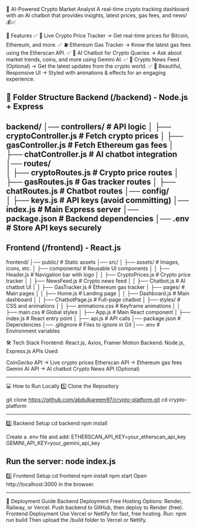 🚀 AI-Powered Crypto Market Analyst
A real-time crypto tracking dashboard with an AI chatbot that provides insights, latest prices, gas fees, and news! 💰📈

📌 Features
✅ 🔹 Live Crypto Price Tracker → Get real-time prices for Bitcoin, Ethereum, and more.
✅ ⛽ Ethereum Gas Tracker → Know the latest gas fees using the Etherscan API.
✅ 🤖 AI Chatbot for Crypto Queries → Ask about market trends, coins, and more using Gemini AI.
✅ 📰 Crypto News Feed (Optional) → Get the latest updates from the crypto world.
✅ 🎨 Beautiful, Responsive UI → Styled with animations & effects for an engaging experience.

📂 Folder Structure
Backend (/backend) - Node.js + Express
----------------------------------------
backend/
│── controllers/      # API logic
│   ├── cryptoController.js   # Fetch crypto prices
│   ├── gasController.js      # Fetch Ethereum gas fees
│   ├── chatController.js     # AI chatbot integration
│── routes/          
│   ├── cryptoRoutes.js       # Crypto price routes
│   ├── gasRoutes.js          # Gas tracker routes
│   ├── chatRoutes.js         # Chatbot routes
│── config/          
│   ├── keys.js               # API keys (avoid committing)
│── index.js           # Main Express server
│── package.json       # Backend dependencies
│── .env              # Store API keys securely
-----------------------------------------------------------
Frontend (/frontend) - React.js
-------------------------------------
frontend/
│── public/               # Static assets
│── src/
│   ├── assets/           # Images, icons, etc.
│   ├── components/       # Reusable UI components
│   │   ├── Header.js         # Navigation bar with logo
│   │   ├── CryptoPrices.js   # Crypto price tracker
│   │   ├── NewsFeed.js       # Crypto news feed
│   │   ├── Chatbot.js        # AI chatbot UI
│   │   ├── GasTracker.js     # Ethereum gas tracker
│   ├── pages/           # Main pages
│   │   ├── Home.js           # Landing page
│   │   ├── Dashboard.js      # Main dashboard
│   │   ├── ChatbotPage.js    # Full-page chatbot
│   ├── styles/           # CSS and animations
│   │   ├── animations.css    # Keyframe animations
│   │   ├── main.css          # Global styles
│   ├── App.js             # Main React component
│   ├── index.js           # React entry point
│   ├── api.js             # API calls
│── package.json          # Dependencies
│── .gitignore            # Files to ignore in Git
│── .env                  # Environment variables


🛠️ Tech Stack
Frontend: React.js, Axios, Framer Motion
Backend: Node.js, Express.js
APIs Used:

CoinGecko API → Live crypto prices
Etherscan API → Ethereum gas fees
Gemini AI API → AI chatbot
Crypto News API (Optional)

------------------------------------------------
💻 How to Run Locally
1️⃣ Clone the Repository

git clone https://github.com/abdulkareem97/crypto-platform.git
cd crypto-platform

------------------------------------------
2️⃣ Backend Setup
        cd backend
        npm install

Create a .env file and add:
    ETHERSCAN_API_KEY=your_etherscan_api_key
    GEMINI_API_KEY=your_gemini_api_key

Run the server:
    node index.js
----------------------------------------------------
3️⃣ Frontend Setup
        cd frontend
        npm install
        npm start
Open http://localhost:3000 in the browser.

--------------------------------------------------

🚀 Deployment Guide
Backend Deployment
Free Hosting Options: Render, Railway, or Vercel.
Push backend to GitHub, then deploy to Render (free).
Frontend Deployment
Use Vercel or Netlify for fast, free hosting.
Run:
    npm run build
Then upload the /build folder to Vercel or Netlify.


